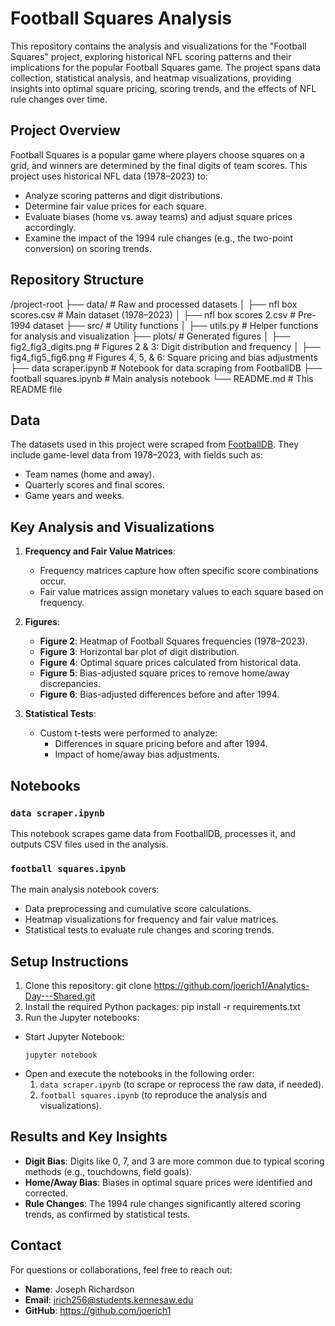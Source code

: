 # Football Squares Analysis

This repository contains the analysis and visualizations for the "Football Squares" project, exploring historical NFL scoring patterns and their implications for the popular Football Squares game. The project spans data collection, statistical analysis, and heatmap visualizations, providing insights into optimal square pricing, scoring trends, and the effects of NFL rule changes over time.

## Project Overview
Football Squares is a popular game where players choose squares on a grid, and winners are determined by the final digits of team scores. This project uses historical NFL data (1978–2023) to:
- Analyze scoring patterns and digit distributions.
- Determine fair value prices for each square.
- Evaluate biases (home vs. away teams) and adjust square prices accordingly.
- Examine the impact of the 1994 rule changes (e.g., the two-point conversion) on scoring trends.

## Repository Structure
/project-root
├── data/                     # Raw and processed datasets
│   ├── nfl box scores.csv     # Main dataset (1978–2023)
│   ├── nfl box scores 2.csv   # Pre-1994 dataset
├── src/                      # Utility functions
│   ├── utils.py               # Helper functions for analysis and visualization
├── plots/                    # Generated figures
│   ├── fig2_fig3_digits.png   # Figures 2 & 3: Digit distribution and frequency
│   ├── fig4_fig5_fig6.png     # Figures 4, 5, & 6: Square pricing and bias adjustments
├── data scraper.ipynb        # Notebook for data scraping from FootballDB
├── football squares.ipynb    # Main analysis notebook
└── README.md                 # This README file

## Data
The datasets used in this project were scraped from [FootballDB](https://www.footballdb.com). They include game-level data from 1978–2023, with fields such as:
- Team names (home and away).
- Quarterly scores and final scores.
- Game years and weeks.

## Key Analysis and Visualizations
1. **Frequency and Fair Value Matrices**:
   - Frequency matrices capture how often specific score combinations occur.
   - Fair value matrices assign monetary values to each square based on frequency.

2. **Figures**:
   - **Figure 2**: Heatmap of Football Squares frequencies (1978–2023).
   - **Figure 3**: Horizontal bar plot of digit distribution.
   - **Figure 4**: Optimal square prices calculated from historical data.
   - **Figure 5**: Bias-adjusted square prices to remove home/away discrepancies.
   - **Figure 6**: Bias-adjusted differences before and after 1994.

3. **Statistical Tests**:
   - Custom t-tests were performed to analyze:
     - Differences in square pricing before and after 1994.
     - Impact of home/away bias adjustments.

## Notebooks
### `data scraper.ipynb`
This notebook scrapes game data from FootballDB, processes it, and outputs CSV files used in the analysis.

### `football squares.ipynb`
The main analysis notebook covers:
- Data preprocessing and cumulative score calculations.
- Heatmap visualizations for frequency and fair value matrices.
- Statistical tests to evaluate rule changes and scoring trends.

## Setup Instructions
1. Clone this repository: git clone https://github.com/joerich1/Analytics-Day---Shared.git
2. Install the required Python packages: pip install -r requirements.txt
3. Run the Jupyter notebooks:
- Start Jupyter Notebook:
  ```
  jupyter notebook
  ```
- Open and execute the notebooks in the following order:
  1. `data scraper.ipynb` (to scrape or reprocess the raw data, if needed).
  2. `football squares.ipynb` (to reproduce the analysis and visualizations).

## Results and Key Insights
- **Digit Bias**: Digits like 0, 7, and 3 are more common due to typical scoring methods (e.g., touchdowns, field goals).
- **Home/Away Bias**: Biases in optimal square prices were identified and corrected.
- **Rule Changes**: The 1994 rule changes significantly altered scoring trends, as confirmed by statistical tests.

## Contact
For questions or collaborations, feel free to reach out:
- **Name**: Joseph Richardson
- **Email**: jrich256@students.kennesaw.edu
- **GitHub**: https://github.com/joerich1